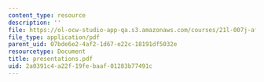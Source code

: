 ```yaml
---
content_type: resource
description: ''
file: https://ol-ocw-studio-app-qa.s3.amazonaws.com/courses/21l-007j-after-columbus-fall-2003/2a0391c4a22f19febaaf01283b77491c_presentations.pdf
file_type: application/pdf
parent_uid: 07bde6e2-4af2-1d67-e22c-18191df5032e
resourcetype: Document
title: presentations.pdf
uid: 2a0391c4-a22f-19fe-baaf-01283b77491c
---
```

